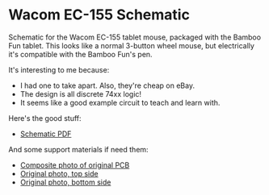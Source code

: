 # Wacom EC-155 Schematic

Schematic for the Wacom EC-155 tablet mouse, packaged with the Bamboo Fun tablet.
This looks like a normal 3-button wheel mouse, but electrically it's compatible
with the Bamboo Fun's pen.

It's interesting to me because:

- I had one to take apart. Also, they're cheap on eBay.
- The design is all discrete 74xx logic!
- It seems like a good example circuit to teach and learn with.

Here's the good stuff:

- [Schematic PDF](https://github.com/scanlime/ec155/blob/master/wacom-mouse-schematic.pdf)

And some support materials if need them:

- [Composite photo of original PCB](https://raw.githubusercontent.com/scanlime/ec155/master/pcb-composite.jpeg)
- [Original photo, top side](https://raw.githubusercontent.com/scanlime/ec155/master/pcb-top-side.jpeg)
- [Original photo, bottom side](https://raw.githubusercontent.com/scanlime/ec155/master/pcb-bottom-side.jpeg)
